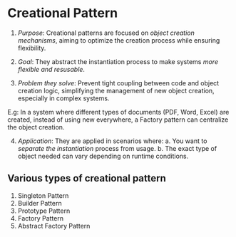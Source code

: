 # Creational Pattern
1. *Purpose*: Creational patterns are focused on *object creation mechanisms*, aiming to optimize the creation process while ensuring flexibility.

2. *Goal*: They abstract the instantiation process to make systems *more flexible and resusable*.

3. *Problem they solve*: Prevent tight coupling between code and object creation logic, simplifying the management of new object creation, especially in complex systems.

E.g: In a system where different types of documents (PDF, Word, Excel) are created, instead of using new everywhere, a Factory pattern can centralize the object creation.

4. *Application*: They are applied in scenarios where:
    a. You want to *separate the instantiation* process from usage.
    b. The exact type of object needed can vary depending on runtime conditions.

## Various types of creational pattern
1. Singleton Pattern
2. Builder Pattern
3. Prototype Pattern
4. Factory Pattern
5. Abstract Factory Pattern